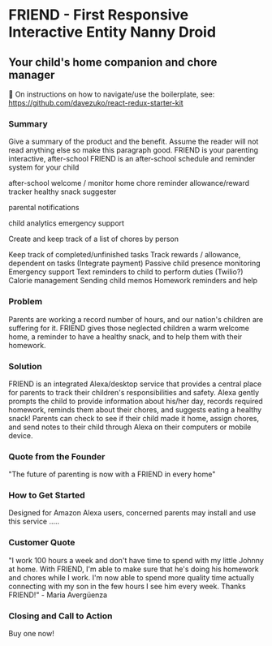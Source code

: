 # FRIEND - First Responsive Interactive Entity Nanny Droid #
## Your child's home companion and chore manager

🎉 On instructions on how to navigate/use the boilerplate, see: https://github.com/davezuko/react-redux-starter-kit

### Summary

Give a summary of the product and the benefit. Assume the reader will not read anything else so make this paragraph good.
FRIEND is your parenting interactive, after-school FRIEND is an after-school schedule and reminder system for your child

after-school welcome / monitor
home chore reminder
allowance/reward tracker
healthy snack suggester

parental notifications

child analytics
emergency support

Create and keep track of a list of chores by person

Keep track of completed/unfinished tasks
Track rewards / allowance, dependent on tasks (Integrate payment)
Passive child presence monitoring
Emergency support
Text reminders to child to perform duties (Twilio?)
Calorie management
Sending child memos
Homework reminders and help

### Problem
Parents are working a record number of hours, and our nation's children are suffering for it. FRIEND gives those neglected children a warm welcome home, a reminder to have a healthy snack, and to help them with their homework.

### Solution
FRIEND is an integrated Alexa/desktop service that provides a central place for parents to track their children's responsibilities and safety. Alexa gently prompts the child to provide information about his/her day, records required homework, reminds them about their chores, and suggests eating a healthy snack! Parents can check to see if their child made it home, assign chores, and send notes to their child through Alexa on their computers or mobile device.

### Quote from the Founder
"The future of parenting is now with a FRIEND in every home"

### How to Get Started
Designed for Amazon Alexa users, concerned parents may install and use this service .....

### Customer Quote
"I work 100 hours a week and don't have time to spend with my little Johnny at home. With FRIEND, I'm able to make sure that he's doing his homework and chores while I work. I'm now able to spend more quality time actually connecting with my son in the few hours I see him every week. Thanks FRIEND!" - Maria Avergüenza

### Closing and Call to Action
Buy one now!

